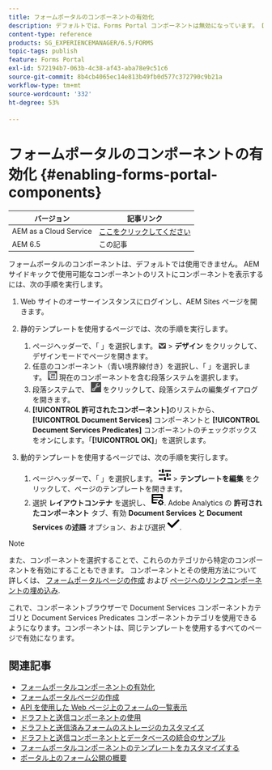```yaml
---
title: フォームポータルのコンポーネントの有効化
description: デフォルトでは、Forms Portal コンポーネントは無効になっています。 Document Services グループと Document Services Predicates グループを有効にして、Forms Portal コンポーネントを有効にします。
content-type: reference
products: SG_EXPERIENCEMANAGER/6.5/FORMS
topic-tags: publish
feature: Forms Portal
exl-id: 572194b7-063b-4c38-af43-aba78e9c51c6
source-git-commit: 8b4cb4065ec14e813b49fb0d577c372790c9b21a
workflow-type: tm+mt
source-wordcount: '332'
ht-degree: 53%

---
```


# フォームポータルのコンポーネントの有効化 {#enabling-forms-portal-components}

| バージョン | 記事リンク |
| -------- | ---------------------------- |
| AEM as a Cloud Service | [ここをクリックしてください](https://experienceleague.adobe.com/docs/experience-manager-cloud-service/content/forms/adaptive-forms-authoring/authoring-adaptive-forms-foundation-components/configure-forms-portal.html?lang=ja) |
| AEM 6.5 | この記事 |

フォームポータルのコンポーネントは、デフォルトでは使用できません。 AEM サイドキックで使用可能なコンポーネントのリストにコンポーネントを表示するには、次の手順を実行します。

1. Web サイトのオーサーインスタンスにログインし、AEM Sites ページを開きます。

1. 静的テンプレートを使用するページでは、次の手順を実行します。

   1. ページヘッダーで、「 」を選択します。 ![キャンバスドロップダウン](assets/canvas-drop-down.png) > **デザイン** をクリックして、デザインモードでページを開きます。
   1. 任意のコンポーネント（青い境界線付き）を選択し、「 」を選択します。 ![フィールドレベル](assets/field-level.png) 現在のコンポーネントを含む段落システムを選択します。
   1. 段落システムで、 ![settings_icon](assets/settings_icon.png) をクリックして、段落システムの編集ダイアログを開きます。
   1. **[!UICONTROL 許可されたコンポーネント]**&#x200B;のリストから、**[!UICONTROL Document Services]** コンポーネントと **[!UICONTROL Document Services Predicates]** コンポーネントのチェックボックスをオンにします。「**[!UICONTROL OK]**」を選択します。

1. 動的テンプレートを使用するページでは、次の手順を実行します。

   1. ページヘッダーで、「 」を選択します。 ![プロパティ](assets/properties.png) > **テンプレートを編集** をクリックして、ページのテンプレートを開きます。
   1. 選択 **レイアウトコンテナ** を選択し、 ![FeedManagement](/help/forms/using/assets/feedmanagement.png). Adobe Analytics の **許可されたコンポーネント** タブ、有効 **Document Services と Document Services の述語** オプション、および選択 ![aem_6_3_forms_save](assets/aem_6_3_forms_save.png).

>[!NOTE]
>
>また、コンポーネントを選択することで、これらのカテゴリから特定のコンポーネントを有効にすることもできます。 コンポーネントとその使用方法について詳しくは、 [フォームポータルページの作成](/help/forms/using/creating-form-portal-page.md) および [ページへのリンクコンポーネントの埋め込み](/help/forms/using/embedding-link-component-page.md).

これで、コンポーネントブラウザーで Document Services コンポーネントカテゴリと Document Services Predicates コンポーネントカテゴリを使用できるようになります。コンポーネントは、同じテンプレートを使用するすべてのページで有効になります。

## 関連記事

* [フォームポータルコンポーネントの有効化](/help/forms/using/enabling-forms-portal-components.md)
* [フォームポータルページの作成 ](/help/forms/using/creating-form-portal-page.md)
* [API を使用した Web ページ上のフォームの一覧表示](/help/forms/using/listing-forms-webpage-using-apis.md)
* [ドラフトと送信コンポーネントの使用](/help/forms/using/draft-submission-component.md)
* [ドラフトと送信済みフォームのストレージのカスタマイズ](/help/forms/using/draft-submission-component.md)
* [ドラフトと送信コンポーネントとデータベースの統合のサンプル](/help/forms/using/integrate-draft-submission-database.md)
* [フォームポータルコンポーネントのテンプレートをカスタマイズする](/help/forms/using/customizing-templates-forms-portal-components.md)
* [ポータル上のフォーム公開の概要](/help/forms/using/introduction-publishing-forms.md)
